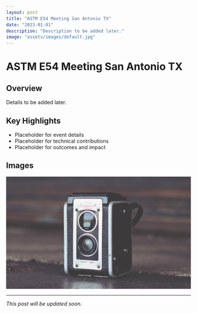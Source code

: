 ```yaml
---
layout: post
title: "ASTM E54 Meeting San Antonio TX"
date: "2023-01-01"
description: "Description to be added later."
image: "assets/images/default.jpg"
---
```


# ASTM E54 Meeting San Antonio TX

## Overview
Details to be added later.

## Key Highlights
- Placeholder for event details
- Placeholder for technical contributions
- Placeholder for outcomes and impact

## Images
![Placeholder](assets/images/default.jpg)

---

*This post will be updated soon.*

